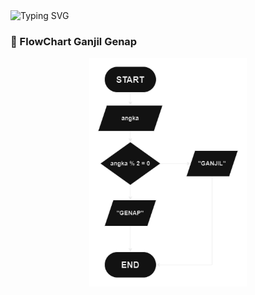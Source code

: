 <img src="https://readme-typing-svg.herokuapp.com?font=Fira+Code&duration=1000&pause=100&center=true&vCenter=true&width=435&lines=Bilangan;Ganjil;Genap;Prima" alt="Typing SVG" />

### 🔰 FlowChart Ganjil Genap

<p align="center"><img width="50%" src="https://raw.githubusercontent.com/galihsch/cpp-gallery/main/bilangan/ganjilGenapPrima/flow_ganjilGenap.png" /></p>